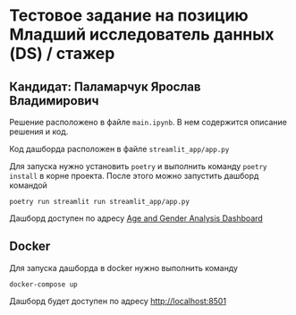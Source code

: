 # Тестовое задание на позицию **Младший исследователь данных (DS) / стажер**

## Кандидат: Паламарчук Ярослав Владимирович

Решение расположено в файле `main.ipynb`. В нем содержится описание решения и код.

Код дашборда расположен в файле `streamlit_app/app.py`

Для запуска нужно установить `poetry` и выполнить команду `poetry install` в корне проекта. После этого можно запустить дашборд командой 

```poetry run streamlit run streamlit_app/app.py```


Дашборд доступен по адресу [Age and Gender Analysis Dashboard](http://165.227.158.56:8501/)

## Docker

Для запуска дашборда в docker нужно выполнить команду

```docker-compose up```

Дашборд будет доступен по адресу [http://localhost:8501](http://localhost:8501)